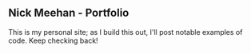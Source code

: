 ## Nick Meehan - Portfolio

This is my personal site; as I build this out, I'll post notable examples of code. Keep checking back!